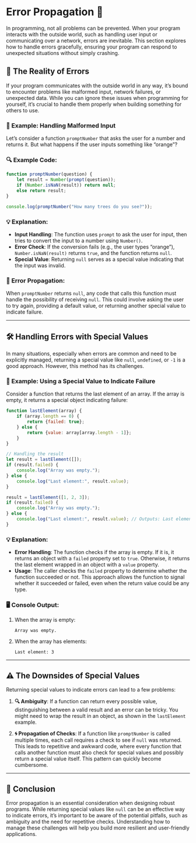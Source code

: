 # Error Propagation 🚨

In programming, not all problems can be prevented. When your program interacts with the outside world, such as handling user input or communicating over a network, errors are inevitable. This section explores how to handle errors gracefully, ensuring your program can respond to unexpected situations without simply crashing.

## 🧩 The Reality of Errors

If your program communicates with the outside world in any way, it’s bound to encounter problems like malformed input, network failures, or unexpected data. While you can ignore these issues when programming for yourself, it’s crucial to handle them properly when building something for others to use.

### 🚩 Example: Handling Malformed Input

Let’s consider a function `promptNumber` that asks the user for a number and returns it. But what happens if the user inputs something like “orange”?

### 🔍 Example Code:

```javascript
function promptNumber(question) {
    let result = Number(prompt(question));
    if (Number.isNaN(result)) return null;
    else return result;
}

console.log(promptNumber("How many trees do you see?"));
```

### 💡 Explanation:

- **Input Handling**: The function uses `prompt` to ask the user for input, then tries to convert the input to a number using `Number()`.
- **Error Check**: If the conversion fails (e.g., the user types “orange”), `Number.isNaN(result)` returns `true`, and the function returns `null`.
- **Special Value**: Returning `null` serves as a special value indicating that the input was invalid.

### 🛑 Error Propagation:

When `promptNumber` returns `null`, any code that calls this function must handle the possibility of receiving `null`. This could involve asking the user to try again, providing a default value, or returning another special value to indicate failure.

---

## 🛠️ Handling Errors with Special Values

In many situations, especially when errors are common and need to be explicitly managed, returning a special value like `null`, `undefined`, or `-1` is a good approach. However, this method has its challenges.

### 🔄 Example: Using a Special Value to Indicate Failure

Consider a function that returns the last element of an array. If the array is empty, it returns a special object indicating failure:

```javascript
function lastElement(array) {
    if (array.length == 0) {
        return {failed: true};
    } else {
        return {value: array[array.length - 1]};
    }
}

// Handling the result
let result = lastElement([]);
if (result.failed) {
    console.log("Array was empty.");
} else {
    console.log("Last element:", result.value);
}

result = lastElement([1, 2, 3]);
if (result.failed) {
    console.log("Array was empty.");
} else {
    console.log("Last element:", result.value); // Outputs: Last element: 3
}
```

### 💡 Explanation:

- **Error Handling**: The function checks if the array is empty. If it is, it returns an object with a `failed` property set to `true`. Otherwise, it returns the last element wrapped in an object with a `value` property.
- **Usage**: The caller checks the `failed` property to determine whether the function succeeded or not. This approach allows the function to signal whether it succeeded or failed, even when the return value could be any type.

### 🖥️ Console Output:

1. When the array is empty:
   ```
   Array was empty.
   ```

2. When the array has elements:
   ```
   Last element: 3
   ```

---

## ⚠️ The Downsides of Special Values

Returning special values to indicate errors can lead to a few problems:

1. **🔍 Ambiguity**: If a function can return every possible value, distinguishing between a valid result and an error can be tricky. You might need to wrap the result in an object, as shown in the `lastElement` example.

2. **🌀 Propagation of Checks**: If a function like `promptNumber` is called multiple times, each call requires a check to see if `null` was returned. This leads to repetitive and awkward code, where every function that calls another function must also check for special values and possibly return a special value itself. This pattern can quickly become cumbersome.

---

## 🚀 Conclusion

Error propagation is an essential consideration when designing robust programs. While returning special values like `null` can be an effective way to indicate errors, it’s important to be aware of the potential pitfalls, such as ambiguity and the need for repetitive checks. Understanding how to manage these challenges will help you build more resilient and user-friendly applications.
